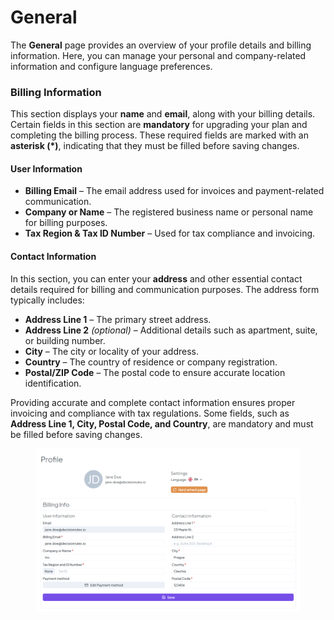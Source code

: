 # General

The **General** page provides an overview of your profile details and billing information. Here, you can manage your personal and company-related information and configure language preferences.

### **Billing Information**

This section displays your **name** and **email**, along with your billing details. Certain fields in this section are **mandatory** for upgrading your plan and completing the billing process. These required fields are marked with an **asterisk (\*)**, indicating that they must be filled before saving changes.

#### User Information

* **Billing Email** – The email address used for invoices and payment-related communication.
* **Company or Name** – The registered business name or personal name for billing purposes.
* **Tax Region & Tax ID Number** – Used for tax compliance and invoicing.

#### Contact Information

In this section, you can enter your **address** and other essential contact details required for billing and communication purposes. The address form typically includes:

* **Address Line 1** – The primary street address.
* **Address Line 2** _(optional)_ – Additional details such as apartment, suite, or building number.
* **City** – The city or locality of your address.
* **Country** – The country of residence or company registration.
* **Postal/ZIP Code** – The postal code to ensure accurate location identification.

Providing accurate and complete contact information ensures proper invoicing and compliance with tax regulations. Some fields, such as **Address Line 1, City, Postal Code, and Country**, are mandatory and must be filled before saving changes.

<figure><img src="../.gitbook/assets/profile_general.png" alt=""><figcaption></figcaption></figure>
